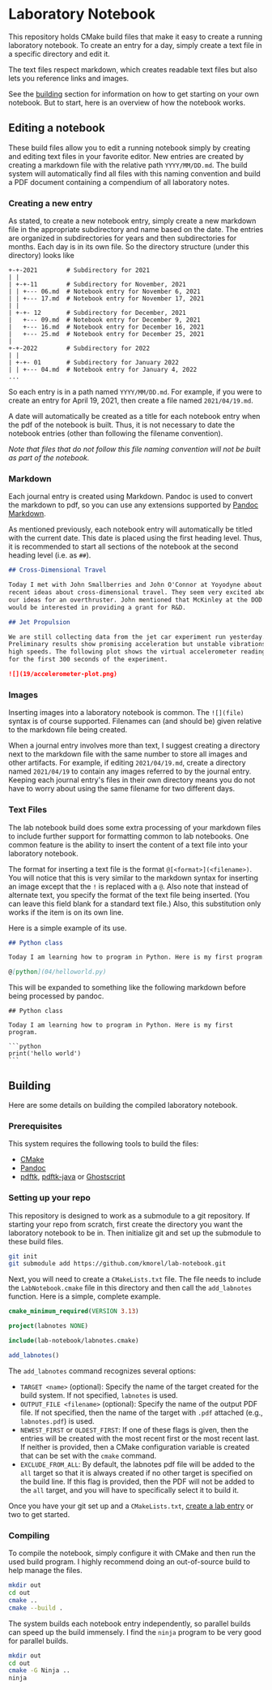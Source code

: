 # Laboratory Notebook

This repository holds CMake build files that make it easy to create a
running laboratory notebook. To create an entry for a day, simply create a
text file in a specific directory and edit it.

The text files respect markdown, which creates readable text files but also
lets you reference links and images.

See the [building](#building) section for information on how to get starting on your
own notebook. But to start, here is an overview of how the notebook works.

## Editing a notebook

These build files allow you to edit a running notebook simply by creating
and editing text files in your favorite editor. New entries are created by
creating a markdown file with the relative path `YYYY/MM/DD.md`. The build
system will automatically find all files with this naming convention and
build a PDF document containing a compendium of all laboratory notes.


### Creating a new entry

As stated, to create a new notebook entry, simply create a new markdown
file in the appropriate subdirectory and name based on the date. The
entries are organized in subdirectories for years and then subdirectories
for months. Each day is in its own file. So the directory structure (under
this directory) looks like

```
+-+-2021        # Subdirectory for 2021
| |
| +-+-11        # Subdirectory for November, 2021
| | +--- 06.md  # Notebook entry for November 6, 2021
| | +--- 17.md  # Notebook entry for November 17, 2021
| |
| +-+- 12       # Subdirectory for December, 2021
|   +--- 09.md  # Notebook entry for December 9, 2021
|   +--- 16.md  # Notebook entry for December 16, 2021
|   +--- 25.md  # Notebook entry for December 25, 2021
|
+-+-2022        # Subdirectory for 2022
| |
| +-+- 01       # Subdirectory for January 2022
| | +--- 04.md  # Notebook entry for January 4, 2022
...
```

So each entry is in a path named `YYYY/MM/DD.md`. For example, if you were
to create an entry for April 19, 2021, then create a file named
`2021/04/19.md`.

A date will automatically be created as a title for each notebook entry
when the pdf of the notebook is built. Thus, it is not necessary to date
the notebook entries (other than following the filename convention).

_Note that files that do not follow this file naming convention will not be
built as part of the notebook._


### Markdown

Each journal entry is created using Markdown. Pandoc is used to convert the
markdown to pdf, so you can use any extensions supported by [Pandoc
Markdown].

As mentioned previously, each notebook entry will automatically be titled
with the current date. This date is placed using the first heading level.
Thus, it is recommended to start all sections of the notebook at the second
heading level (i.e. as `##`).

``` markdown
## Cross-Dimensional Travel

Today I met with John Smallberries and John O'Connor at Yoyodyne about our
recent ideas about cross-dimensional travel. They seem very excited about
our ideas for an overthruster. John mentioned that McKinley at the DOD
would be interested in providing a grant for R&D.

## Jet Propulsion

We are still collecting data from the jet car experiment run yesterday.
Preliminary results show promising acceleration but unstable vibrations at
high speeds. The following plot shows the virtual accelerometer readings
for the first 300 seconds of the experiment.

![](19/accelerometer-plot.png)
```

[Pandoc Markdown]: https://pandoc.org/MANUAL.html#pandocs-markdown


### Images

Inserting images into a laboratory notebook is common. The `![](file)`
syntax is of course supported. Filenames can (and should be) given relative
to the markdown file being created.

When a journal entry involves more than text, I suggest creating a
directory next to the markdown file with the same number to store all
images and other artifacts. For example, if editing `2021/04/19.md`, create
a directory named `2021/04/19` to contain any images referred to by the
journal entry. Keeping each journal entry's files in their own directory
means you do not have to worry about using the same filename for two
different days.


### Text Files

The lab notebook build does some extra processing of your markdown files to
include further support for formatting common to lab notebooks. One common
feature is the ability to insert the content of a text file into your
laboratory notebook.

The format for inserting a text file is the format
`@[<format>](<filename>)`. You will notice that this is very similar to the
markdown syntax for inserting an image except that the `!` is replaced with
a `@`. Also note that instead of alternate text, you specify the format of
the text file being inserted. (You can leave this field blank for a
standard text file.) Also, this substitution only works if the item is on
its own line.

Here is a simple example of its use.

```md
## Python class

Today I am learning how to program in Python. Here is my first program.

@[python](04/helloworld.py)
```

This will be expanded to something like the following markdown before being
processed by pandoc.

    ## Python class
    
    Today I am learning how to program in Python. Here is my first program.
    
    ```python
    print('hello world')
    ```


## Building

Here are some details on building the compiled laboratory notebook.

### Prerequisites

This system requires the following tools to build the files:

- [CMake](https://www.cmake.org)
- [Pandoc](https://pandoc.org)
- [pdftk](https://www.pdflabs.com/tools/pdftk-server), [pdftk-java](https://gitlab.com/pdftk-java/pdftk) or [Ghostscript](https://www.ghostscript.com)

### Setting up your repo

This repository is designed to work as a submodule to a git repository. If
starting your repo from scratch, first create the directory you want the
laboratory notebook to be in. Then initialize git and set up the submodule
to these build files.

```sh
git init
git submodule add https://github.com/kmorel/lab-notebook.git
```

Next, you will need to create a `CMakeLists.txt` file. The file needs to
include the `LabNotebook.cmake` file in this directory and then call the
`add_labnotes` function. Here is a simple, complete example.

```cmake
cmake_minimum_required(VERSION 3.13)

project(labnotes NONE)

include(lab-notebook/labnotes.cmake)

add_labnotes()
```

The `add_labnotes` command recognizes several options:

  * `TARGET <name>` (optional): Specify the name of the target created for
    the build system. If not specified, `labnotes` is used.
  * `OUTPUT_FILE <filename>` (optional): Specify the name of the output PDF
    file. If not specified, then the name of the target with `.pdf`
    attached (e.g., `labnotes.pdf`) is used.
  * `NEWEST_FIRST` or `OLDEST_FIRST`: If one of these flags is given, then
    the entries will be created with the most recent first or the most
    recent last. If neither is provided, then a CMake configuration
    variable is created that can be set with the `cmake` command.
  * `EXCLUDE_FROM_ALL`: By default, the labnotes pdf file will be added to
    the `all` target so that it is always created if no other target is
    specified on the build line. If this flag is provided, then the PDF
    will not be added to the `all` target, and you will have to
    specifically select it to build it.

Once you have your git set up and a `CMakeLists.txt`, [create a lab
entry](#creating-a-new-entry) or two to get started.

### Compiling

To compile the notebook, simply configure it with CMake and then run the
used build program. I highly recommend doing an out-of-source build to help
manage the files.

```sh
mkdir out
cd out
cmake ..
cmake --build .
```

The system builds each notebook entry independently, so parallel builds can
speed up the build immensely. I find the `ninja` program to be very good
for parallel builds.

```sh
mkdir out
cd out
cmake -G Ninja ..
ninja
```
